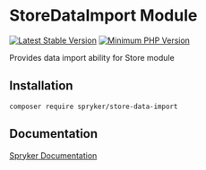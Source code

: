 # StoreDataImport Module
[![Latest Stable Version](https://poser.pugx.org/spryker/store-data-import/v/stable.svg)](https://packagist.org/packages/spryker/store-data-import)
[![Minimum PHP Version](https://img.shields.io/badge/php-%3E%3D%208.2-8892BF.svg)](https://php.net/)

Provides data import ability for Store module

## Installation

```
composer require spryker/store-data-import
```

## Documentation

[Spryker Documentation](https://docs.spryker.com)
